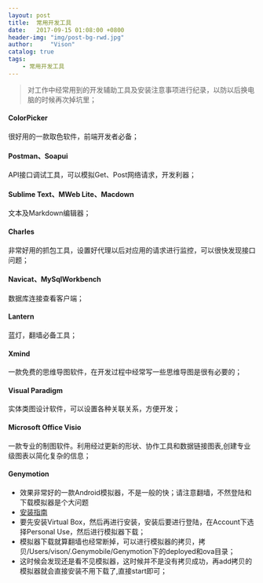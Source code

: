 ```yaml
---
layout: post
title:  常用开发工具
date:   2017-09-15 01:08:00 +0800
header-img: "img/post-bg-rwd.jpg"
author:     "Vison"
catalog: true
tags:
    - 常用开发工具
---
```


> 对工作中经常用到的开发辅助工具及安装注意事项进行纪录，以防以后换电脑的时候再次掉坑里；

#### ColorPicker

很好用的一款取色软件，前端开发者必备；

#### Postman、Soapui 

API接口调试工具，可以模拟Get、Post网络请求，开发利器；

#### Sublime Text、MWeb Lite、Macdown

文本及Markdown编辑器；

#### Charles

非常好用的抓包工具，设置好代理以后对应用的请求进行监控，可以很快发现接口问题；

#### Navicat、MySqlWorkbench

数据库连接查看客户端；

#### Lantern

蓝灯，翻墙必备工具；

#### Xmind

一款免费的思维导图软件，在开发过程中经常写一些思维导图是很有必要的；

#### Visual Paradigm

实体类图设计软件，可以设置各种关联关系，方便开发；

#### Microsoft Office Visio

一款专业的制图软件。利用经过更新的形状、协作工具和数据链接图表,创建专业级图表以简化复杂的信息；

#### Genymotion

* 效果非常好的一款Android模拟器，不是一般的快；请注意翻墙，不然登陆和下载模拟器是个大问题
* [安装指南](http://www.jianshu.com/p/5bcd8eae486b)
* 要先安装Virtual Box，然后再进行安装，安装后要进行登陆，在Account下选择Personal Use，然后进行模拟器下载；
* 模拟器下载就算翻墙也经常断掉，可以进行模拟器的拷贝，拷贝/Users/vison/.Genymobile/Genymotion下的deployed和ova目录；
* 这时候会发现还是看不见模拟器，这时候并不是没有拷贝成功，再add拷贝的模拟器就会直接安装不用下载了,直接start即可；


